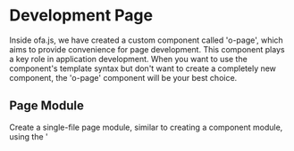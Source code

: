 # Development Page

Inside ofa.js, we have created a custom component called 'o-page', which aims to provide convenience for page development. This component plays a key role in application development. When you want to use the component's template syntax but don't want to create a completely new component, the 'o-page' component will be your best choice.

## Page Module

Create a single-file page module, similar to creating a component module, using the '<template page>' tag to wrap the template code of the page. Inside this tag, you can freely use template syntax to interact with other components or page modules.

```html
<!-- my-single-file-page.html -->
<template page>
  <h1>{{pageTitle}}</h1>
  <p>Welcome to my single file page!</p>
  <script>
    // Avoid using import in single-file mode
    // import data from './other/module.mjs';

    export default async ({ load }) => {
      // Reference other modules
      // const data = await load("./other/module.mjs");

      return {
        data: {
          pageTitle: "My Single File Page",
        },
      };
    }
  </script>
</template>
```

In your HTML file, use the 'src' attribute of the '<o-page>' tag to reference the file path of the page module. The content of the page will be rendered within this component.

```html
<!DOCTYPE html>
<html lang="en">
<head>
  <meta charset="UTF-8">
  <meta name="viewport" content="width=device-width, initial-scale=1.0">
  <title>My App</title>
  <script src="../../ofa.js"></script>
</head>
<body>
  <o-page src="./my-single-file-page.html"></o-page>
</body>
</html>
```

## Dual-file mode

Dual-file mode separates `static templates` and `logic code` to make the content of the page more distinct.

The following are the steps to use the `o-page` component and page module:

1. Create a page module:

Similar to creating a component module, create a page module but set the `type` property to `$.PAGE`. The available parameters for the page module include `temp`, `data`, `proto`, and `watch`.

```javascript
// my-page.mjs
export const type = $.PAGE;

export const temp = "./my-page-template.html";

export const data = {
  pageTitle: "My Page",
};

export const proto = {
  // ...
};

export const watch = {
  // ...
};
```

2. Create a page template:

In the same directory as the page module, create a page template file named `my-page-template.html`. In this template file, you can use template syntax for interaction, similar to the component template syntax mentioned earlier.

```html
<!-- my-page-template.html -->
<h1>{{pageTitle}}</h1>
<p>Welcome to my page!</p>
```

In your HTML file, use the `o-page` component with the `<o-page>` tag and reference the file path of the page module through the `src` attribute. The content of the page will be rendered inside this component.

```html
<!DOCTYPE html>
<html lang="en">
<head>
  <meta charset="UTF-8">
  <meta name="viewport" content="width=device-width, initial-scale=1.0">
  <title>My App</title>
  <script src="../../ofa.js"></script>
</head>
<body>
  <o-page src="./my-page.mjs"></o-page>
</body>
</html>
```

In this way, when you open the page, the `o-page` component will dynamically load the `my-page.mjs` page module and render the page content based on the template and data in the module. The lifecycle and template syntax of the page module are consistent with the component module, making the development and management of pages more unified and flexible.

## Check if the page has finished loading

In some cases, you may need to check if the page has fully loaded in order to perform specific operations. `ofa.js` provides several ways to check if the page has finished loading.

### Using the `page._loaded` property

In the page module, `page._loaded` is a boolean property that becomes `true` after the page content is fully loaded. You can use this property to check if the page has finished loading.

```javascript
if (page._loaded) {
  // Page has finished loading
  // Perform your operations
} else {
  // Listen to the page-loaded event
  page.addEventListener('page-loaded', () => {
    // Operations to be performed after the page is loaded
  });
}
```

### Using the `page._rendered` property

Another way is to use the `page._rendered` property, which is a Promise. This Promise enters the `resolve` state after the page is loaded. You can use `await page._rendered` to wait for the page to finish loading and then perform the corresponding operations.

```javascript
async function doSomethingAfterPageLoad() {
  await page._rendered;
  // Page has finished loading
  // Perform your operations
}
```

